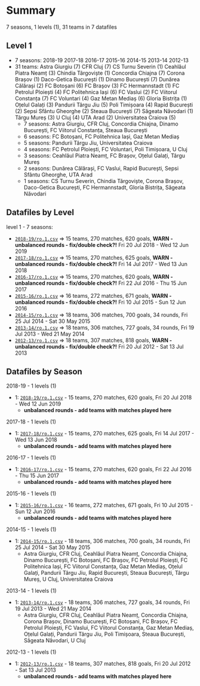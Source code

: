 # Summary

7 seasons, 1 levels (1), 31 teams in 7 datafiles

## Level 1

- 7 seasons: 2018-19 2017-18 2016-17 2015-16 2014-15 2013-14 2012-13 
- 31 teams: Astra Giurgiu (7) CFR Cluj (7) CS Turnu Severin (1) Ceahlăul Piatra Neamț (3) Chindia Târgoviște (1) Concordia Chiajna (7) Corona Brașov (1) Daco-Getica București (1) Dinamo București (7) Dunărea Călărași (2) FC Botoșani (6) FC Brașov (3) FC Hermannstadt (1) FC Petrolul Ploiești (4) FC Politehnica Iași (6) FC Vaslui (2) FC Viitorul Constanța (7) FC Voluntari (4) Gaz Metan Mediaș (6) Gloria Bistrița (1) Oțelul Galați (3) Pandurii Târgu Jiu (5) Poli Timișoara (4) Rapid București (2) Sepsi Sfântu Gheorghe (2) Steaua București (7) Săgeata Năvodari (1) Târgu Mureș (3) U Cluj (4) UTA Arad (2) Universitatea Craiova (5) 
  - 7 seasons: Astra Giurgiu, CFR Cluj, Concordia Chiajna, Dinamo București, FC Viitorul Constanța, Steaua București
  - 6 seasons: FC Botoșani, FC Politehnica Iași, Gaz Metan Mediaș
  - 5 seasons: Pandurii Târgu Jiu, Universitatea Craiova
  - 4 seasons: FC Petrolul Ploiești, FC Voluntari, Poli Timișoara, U Cluj
  - 3 seasons: Ceahlăul Piatra Neamț, FC Brașov, Oțelul Galați, Târgu Mureș
  - 2 seasons: Dunărea Călărași, FC Vaslui, Rapid București, Sepsi Sfântu Gheorghe, UTA Arad
  - 1 seasons: CS Turnu Severin, Chindia Târgoviște, Corona Brașov, Daco-Getica București, FC Hermannstadt, Gloria Bistrița, Săgeata Năvodari



## Datafiles by Level

level 1 - 7 seasons:
- [`2018-19/ro.1.csv`](2018-19/ro.1.csv) =>  15 teams,  270 matches,  620 goals,  **WARN - unbalanced rounds - fix/double check?!** Fri 20 Jul 2018 - Wed 12 Jun 2019
- [`2017-18/ro.1.csv`](2017-18/ro.1.csv) =>  15 teams,  270 matches,  625 goals,  **WARN - unbalanced rounds - fix/double check?!** Fri 14 Jul 2017 - Wed 13 Jun 2018
- [`2016-17/ro.1.csv`](2016-17/ro.1.csv) =>  15 teams,  270 matches,  620 goals,  **WARN - unbalanced rounds - fix/double check?!** Fri 22 Jul 2016 - Thu 15 Jun 2017
- [`2015-16/ro.1.csv`](2015-16/ro.1.csv) =>  16 teams,  272 matches,  671 goals,  **WARN - unbalanced rounds - fix/double check?!** Fri 10 Jul 2015 - Sun 12 Jun 2016
- [`2014-15/ro.1.csv`](2014-15/ro.1.csv) =>  18 teams,  306 matches,  700 goals,  34 rounds,  Fri 25 Jul 2014 - Sat 30 May 2015
- [`2013-14/ro.1.csv`](2013-14/ro.1.csv) =>  18 teams,  306 matches,  727 goals,  34 rounds,  Fri 19 Jul 2013 - Wed 21 May 2014
- [`2012-13/ro.1.csv`](2012-13/ro.1.csv) =>  18 teams,  307 matches,  818 goals,  **WARN - unbalanced rounds - fix/double check?!** Fri 20 Jul 2012 - Sat 13 Jul 2013



## Datafiles by Season

2018-19 - 1 levels (1)
  - 1: [`2018-19/ro.1.csv`](2018-19/ro.1.csv) -  15 teams,  270 matches,  620 goals,  Fri 20 Jul 2018 - Wed 12 Jun 2019
    - **unbalanced rounds - add teams with matches played here**


2017-18 - 1 levels (1)
  - 1: [`2017-18/ro.1.csv`](2017-18/ro.1.csv) -  15 teams,  270 matches,  625 goals,  Fri 14 Jul 2017 - Wed 13 Jun 2018
    - **unbalanced rounds - add teams with matches played here**


2016-17 - 1 levels (1)
  - 1: [`2016-17/ro.1.csv`](2016-17/ro.1.csv) -  15 teams,  270 matches,  620 goals,  Fri 22 Jul 2016 - Thu 15 Jun 2017
    - **unbalanced rounds - add teams with matches played here**


2015-16 - 1 levels (1)
  - 1: [`2015-16/ro.1.csv`](2015-16/ro.1.csv) -  16 teams,  272 matches,  671 goals,  Fri 10 Jul 2015 - Sun 12 Jun 2016
    - **unbalanced rounds - add teams with matches played here**


2014-15 - 1 levels (1)
  - 1: [`2014-15/ro.1.csv`](2014-15/ro.1.csv) -  18 teams,  306 matches,  700 goals,  34 rounds,  Fri 25 Jul 2014 - Sat 30 May 2015
    - Astra Giurgiu, CFR Cluj, Ceahlăul Piatra Neamț, Concordia Chiajna, Dinamo București, FC Botoșani, FC Brașov, FC Petrolul Ploiești, FC Politehnica Iași, FC Viitorul Constanța, Gaz Metan Mediaș, Oțelul Galați, Pandurii Târgu Jiu, Rapid București, Steaua București, Târgu Mureș, U Cluj, Universitatea Craiova


2013-14 - 1 levels (1)
  - 1: [`2013-14/ro.1.csv`](2013-14/ro.1.csv) -  18 teams,  306 matches,  727 goals,  34 rounds,  Fri 19 Jul 2013 - Wed 21 May 2014
    - Astra Giurgiu, CFR Cluj, Ceahlăul Piatra Neamț, Concordia Chiajna, Corona Brașov, Dinamo București, FC Botoșani, FC Brașov, FC Petrolul Ploiești, FC Vaslui, FC Viitorul Constanța, Gaz Metan Mediaș, Oțelul Galați, Pandurii Târgu Jiu, Poli Timișoara, Steaua București, Săgeata Năvodari, U Cluj


2012-13 - 1 levels (1)
  - 1: [`2012-13/ro.1.csv`](2012-13/ro.1.csv) -  18 teams,  307 matches,  818 goals,  Fri 20 Jul 2012 - Sat 13 Jul 2013
    - **unbalanced rounds - add teams with matches played here**


